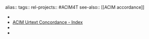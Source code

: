 alias::
tags::
rel-projects:: #ACIM4T 
see-also:: [[ACIM accordance]]

-
- [ACIM Urtext Concordance - Index](https://www.miraculousliving.com/pages/acim-urtext-concordance-index)
-
-